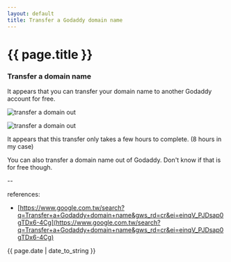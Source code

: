```yaml
---
layout: default
title: Transfer a Godaddy domain name
---
```

# {{ page.title }}

### Transfer a domain name 

It appears that you can transfer your domain name to another Godaddy account for free. 

![transfer a domain out](http://i.stack.imgur.com/rsCEg.png)

![transfer a domain out](http://i.stack.imgur.com/7EMvK.png)

It appears that this transfer only takes a few hours to complete. (8 hours in my case)

You can also transfer a domain name out of Godaddy. Don't know if that is for free though.


--

references:

* [https://www.google.com.tw/search?q=Transfer+a+Godaddy+domain+name&gws_rd=cr&ei=einqV_PJDsap0gTDx6-4Cg](https://www.google.com.tw/search?q=Transfer+a+Godaddy+domain+name&gws_rd=cr&ei=einqV_PJDsap0gTDx6-4Cg)

{{ page.date | date_to_string }}
